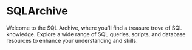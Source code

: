 # SQLArchive
Welcome to the SQL Archive, where you'll find a treasure trove of SQL knowledge. Explore a wide range of SQL queries, scripts, and database resources to enhance your understanding and skills.
